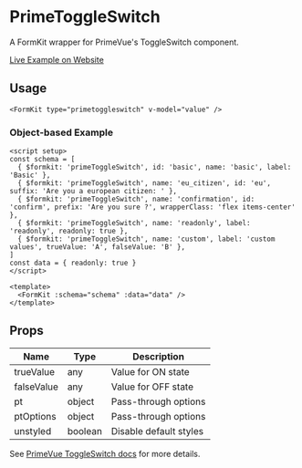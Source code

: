 # PrimeToggleSwitch

A FormKit wrapper for PrimeVue's ToggleSwitch component.

[Live Example on Website](https://formkit-primevue.netlify.app/inputs/toggleswitch)

## Usage
```vue
<FormKit type="primetoggleswitch" v-model="value" />
```

### Object-based Example
```vue
<script setup>
const schema = [
  { $formkit: 'primeToggleSwitch', id: 'basic', name: 'basic', label: 'Basic' },
  { $formkit: 'primeToggleSwitch', name: 'eu_citizen', id: 'eu', suffix: 'Are you a european citizen: ' },
  { $formkit: 'primeToggleSwitch', name: 'confirmation', id: 'confirm', prefix: 'Are you sure ?', wrapperClass: 'flex items-center' },
  { $formkit: 'primeToggleSwitch', name: 'readonly', label: 'readonly', readonly: true },
  { $formkit: 'primeToggleSwitch', name: 'custom', label: 'custom values', trueValue: 'A', falseValue: 'B' },
]
const data = { readonly: true }
</script>

<template>
  <FormKit :schema="schema" :data="data" />
</template>
```

## Props
| Name         | Type      | Description |
|--------------|-----------|-------------|
| trueValue    | any       | Value for ON state |
| falseValue   | any       | Value for OFF state |
| pt           | object    | Pass-through options |
| ptOptions    | object    | Pass-through options |
| unstyled     | boolean   | Disable default styles |

See [PrimeVue ToggleSwitch docs](https://primevue.org/toggleswitch/) for more details.

